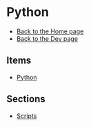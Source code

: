 # Python

- [Back to the Home page](../../README.md)
- [Back to the Dev page](../README.md)

## Items
- [Python](Python.md)

## Sections
- [Scripts](Scripts/README.md)

